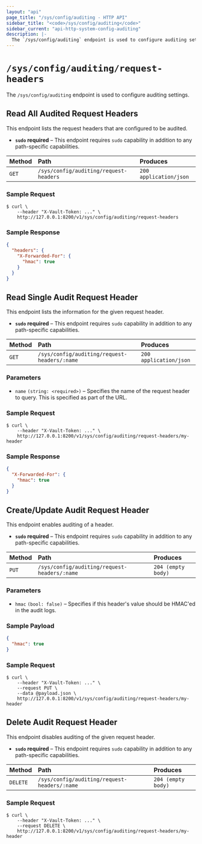 ```yaml
---
layout: "api"
page_title: "/sys/config/auditing - HTTP API"
sidebar_title: "<code>/sys/config/auditing</code>"
sidebar_current: "api-http-system-config-auditing"
description: |-
  The `/sys/config/auditing` endpoint is used to configure auditing settings.
---
```


# `/sys/config/auditing/request-headers`

The `/sys/config/auditing` endpoint is used to configure auditing settings.

## Read All Audited Request Headers

This endpoint lists the request headers that are configured to be audited.

- **`sudo` required** – This endpoint requires `sudo` capability in addition to
  any path-specific capabilities.

| Method   | Path                         | Produces               |
| :------- | :--------------------------- | :--------------------- |
| `GET`    | `/sys/config/auditing/request-headers` | `200 application/json` |

### Sample Request

```
$ curl \
    --header "X-Vault-Token: ..." \
    http://127.0.0.1:8200/v1/sys/config/auditing/request-headers
```

### Sample Response

```json
{
  "headers": {
    "X-Forwarded-For": {
      "hmac": true
    }
  }
}
```

## Read Single Audit Request Header

This endpoint lists the information for the given request header.

- **`sudo` required** – This endpoint requires `sudo` capability in addition to
  any path-specific capabilities.

| Method   | Path                         | Produces               |
| :------- | :--------------------------- | :--------------------- |
| `GET`    | `/sys/config/auditing/request-headers/:name` | `200 application/json` |

### Parameters

- `name` `(string: <required>)` – Specifies the name of the request header to
  query. This is specified as part of the URL.

### Sample Request

```
$ curl \
    --header "X-Vault-Token: ..." \
    http://127.0.0.1:8200/v1/sys/config/auditing/request-headers/my-header
```

### Sample Response

```json
{
  "X-Forwarded-For": {
    "hmac": true
  }
}
```

## Create/Update Audit Request Header

This endpoint enables auditing of a header.

- **`sudo` required** – This endpoint requires `sudo` capability in addition to
  any path-specific capabilities.

| Method   | Path                         | Produces               |
| :------- | :--------------------------- | :--------------------- |
| `PUT`    | `/sys/config/auditing/request-headers/:name` | `204 (empty body)` |

### Parameters

- `hmac` `(bool: false)` – Specifies if this header's value should be HMAC'ed in
  the audit logs.

### Sample Payload

```json
{
  "hmac": true
}
```

### Sample Request

```
$ curl \
    --header "X-Vault-Token: ..." \
    --request PUT \
    --data @payload.json \
    http://127.0.0.1:8200/v1/sys/config/auditing/request-headers/my-header
```

## Delete Audit Request Header

This endpoint disables auditing of the given request header.

- **`sudo` required** – This endpoint requires `sudo` capability in addition to
  any path-specific capabilities.

| Method   | Path                         | Produces               |
| :------- | :--------------------------- | :--------------------- |
| `DELETE` | `/sys/config/auditing/request-headers/:name` | `204 (empty body)` |

### Sample Request

```
$ curl \
    --header "X-Vault-Token: ..." \
    --request DELETE \
    http://127.0.0.1:8200/v1/sys/config/auditing/request-headers/my-header
```
